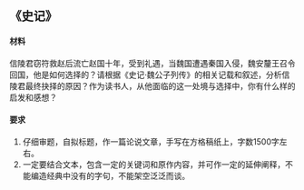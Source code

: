 ## 《史记》  
#### 材料  
信陵君窃符救赵后流亡赵国十年，受到礼遇，当魏国遭遇秦国入侵，魏安釐王召令回国，他是如何选择的？请根据《史记·魏公子列传》的相关记载和叙述，分析信陵君最终抉择的原因？作为读书人，从他面临的这一处境与选择中，你有什么样的启发和感想？  
#### 要求  
1. 仔细审题，自拟标题，作一篇论说文章，手写在方格稿纸上，字数1500字左右。  
2. 一定要结合文本，包含一定的关键词和原作内容，并可作一定的延伸阐释，不能编造经典中没有的字句，不能架空泛泛而谈。  
